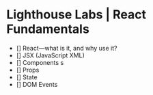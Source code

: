 # Lighthouse Labs | React Fundamentals

* [] React—what is it, and why use it?
* [] JSX (JavaScript XML)
* [] Components s
* [] Props
* [] State
* [] DOM Events
